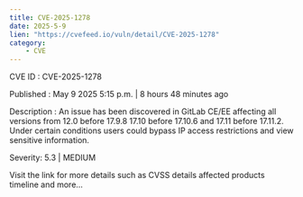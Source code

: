 ```yaml
---
title: CVE-2025-1278
date: 2025-5-9
lien: "https://cvefeed.io/vuln/detail/CVE-2025-1278"
category:
    - CVE
---
```


CVE ID : CVE-2025-1278

Published :  May 9
2025
5:15 p.m. | 8 hours
48 minutes ago

Description : An issue has been discovered in GitLab CE/EE affecting all versions from 12.0 before 17.9.8
17.10 before 17.10.6
and 17.11 before 17.11.2. Under certain conditions users could bypass IP access restrictions and view sensitive information.

Severity: 5.3 | MEDIUM

Visit the link for more details
such as CVSS details
affected products
timeline
and more...

